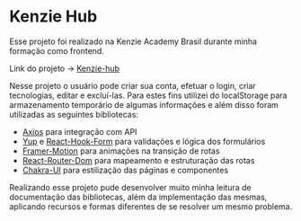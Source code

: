 # Kenzie Hub

Esse projeto foi realizado na Kenzie Academy Brasil durante minha formação como frontend.

Link do projeto -> [Kenzie-hub](https://react-entrega-s2-kenzie-hub-2victor2.vercel.app/)

Nesse projeto o usuário pode criar sua conta, efetuar o login, criar tecnologias, editar e excluí-las. Para estes fins utilizei do localStorage para armazenamento temporário de algumas informações e além disso foram utilizadas as seguintes bibliotecas:
<ul>
    <li> <a href="https://www.npmjs.com/package/axios">Axios</a> para integração com API </li>
   <li> <a href="https://www.npmjs.com/package/yup">Yup</a> e <a href="https://react-hook-form.com/">React-Hook-Form</a> para validações e lógica dos formulários </li>
    <li> <a href="https://www.npmjs.com/package/framer-motion">Framer-Motion</a> para animações na transição de rotas </li> 
    <li> <a href="https://v5.reactrouter.com/web/guides/quick-start">React-Router-Dom</a> para mapeamento e estruturação das rotas </li>
    <li> <a href="https://chakra-ui.com/">Chakra-UI</a> para estilização das páginas e componentes </li>
</ul>
    
  
Realizando esse projeto pude desenvolver muito minha leitura de documentação das bibliotecas, além da implementação das mesmas, aplicando recursos e formas diferentes de se resolver um mesmo problema. 
